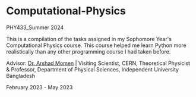# Computational-Physics
PHY433_Summer 2024

This is a compilation of the tasks assigned in my Sophomore Year's Computational Physics course. This course helped me learn Python more realistically than any other programming course I had taken before. 

Advisor: [Dr. Arshad Momen](http://iub.ac.bd/academics/departments/ps/faculty-and-staff/arshad) | Visiting Scientist, CERN, Theoretical Physicist & Professor, Department of Physical Sciences, Independent University Bangladesh

February 2023 - May 2023 
